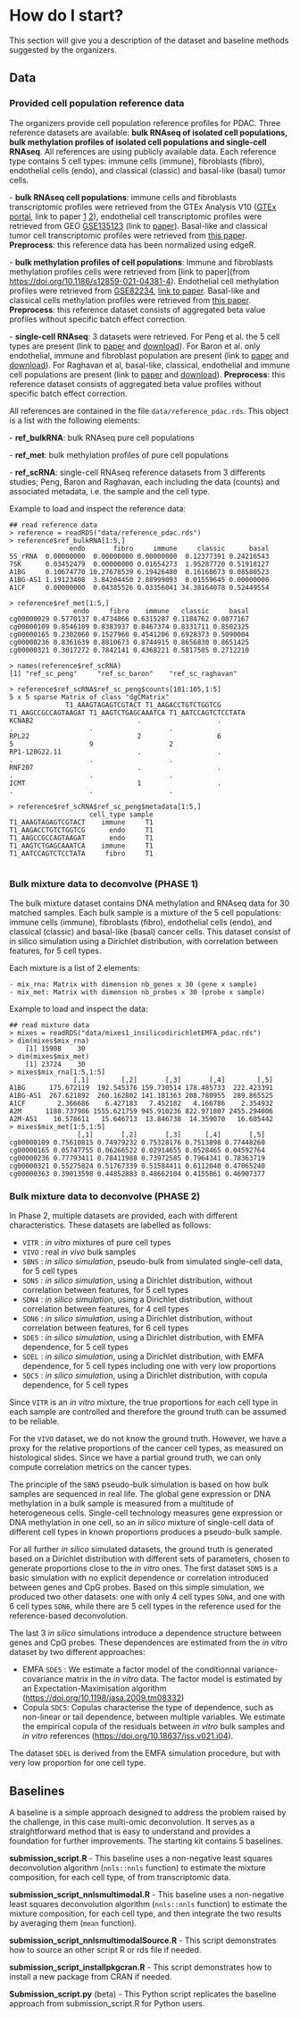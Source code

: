 # How do I start?           
                           

This section will give you a description of the dataset and baseline methods suggested by the organizers.

                           
## Data   


### Provided cell population reference data


The organizers provide cell population reference profiles for PDAC. Three reference datasets are available: **bulk RNAseq of isolated cell populations, bulk methylation profiles of isolated cell populations and single-cell RNAseq**. All references are using publicly available data. Each reference type contains 5 cell types: immune cells (immune), fibroblasts (fibro), endothelial cells (endo), and classical (classic) and basal-like (basal) tumor cells. 

  \- **bulk RNAseq cell populations**:  immune cells and fibroblasts transcriptomic profiles were retrieved from the GTEx Analysis V10 ([GTEx portal](https://www.gtexportal.org/home/downloads/adult-gtex/bulk_tissue_expression), link to paper [1](https://www.liebertpub.com/doi/full/10.1089/bio.2015.0032) [2](https://www.nature.com/articles/ng.2653)), endothelial cell transcriptomic profiles were retrieved from GEO [GSE135123](https://www.ncbi.nlm.nih.gov/geo/query/acc.cgi?acc=GSE135123) (link to [paper](https://pmc.ncbi.nlm.nih.gov/articles/PMC6890669/)). Basal-like and classical tumor cell transcriptomic profiles were retrieved from [this paper](https://pmc.ncbi.nlm.nih.gov/articles/PMC6082139/). **Preprocess**: this reference data has been normalized using edgeR.

  
  \- **bulk methylation profiles of cell populations**: Immune and fibroblasts methylation profiles cells were retrieved from [link to paper](from https://doi.org/10.1186/s12859-021-04381-4). Endothelial cell methylation profiles were retrieved from [GSE82234](https://www.ncbi.nlm.nih.gov/geo/query/acc.cgi?acc=GSE82234), [link to paper](https://pmc.ncbi.nlm.nih.gov/articles/PMC5242294/).
Basal-like and classical cells methylation profiles were retrieved from [this paper](https://pmc.ncbi.nlm.nih.gov/articles/PMC6082139/). **Preprocess**: this reference dataset consists of aggregated beta value profiles without specific batch effect correction.

  \- **single-cell RNAseq**: 3 datasets were retrieved. For Peng et al. the 5 cell types are present (link to [paper](https://www.nature.com/articles/s41422-019-0195-y) and [download](https://ngdc.cncb.ac.cn/gsa/browse/CRA001160)). For Baron et al. only endothelial, immune and fibroblast population are present (link to [paper](https://pmc.ncbi.nlm.nih.gov/articles/PMC5228327/#S26title) and [download](https://www.ncbi.nlm.nih.gov/geo/query/acc.cgi?acc=GSE84133)). For Raghavan et al, basal-like, classical, endothelial and immune cell populations are present (link to [paper](https://www.cell.com/cell/fulltext/S0092-8674(21)01332-5?_returnURL=https%3A%2F%2Flinkinghub.elsevier.com%2Fretrieve%2Fpii%2FS0092867421013325%3Fshowall%3Dtrue) and [download](https://singlecell.broadinstitute.org/single_cell/study/SCP1644/microenvironment-drives-cell-state-plasticity-and-drug-response-in-pancreatic-cancer)). **Preprocess**: this reference dataset consists of aggregated beta value profiles without specific batch effect correction.


All references are contained in the file `data/reference_pdac.rds`. This object is a list with the following elements:

  \- **ref_bulkRNA**: bulk RNAseq pure cell populations
  
  \- **ref_met**: bulk methylation profiles of pure cell populations
  
  \- **ref_scRNA**: single-cell RNAseq reference datasets from 3 differents studies; Peng, Baron and Raghavan, each including the data (counts) and associated metadata, i.e. the sample and the cell type.

Example to load and inspect the reference data:

```       
## read reference data
> reference = readRDS("data/reference_pdac.rds")
> reference$ref_bulkRNA[1:5,]
               endo       fibro     immune     classic      basal
5S_rRNA  0.00000000  0.00000000 0.00000000  0.12377391 0.24216543
7SK      0.03452479  0.00000000 0.01654273  1.95287720 0.51918127
A1BG     0.10674770 10.27678539 6.19426480  0.16168673 0.08580523
A1BG-AS1 1.19123408  3.84204450 2.88999093  0.01559645 0.00000000
A1CF     0.00000000  0.04385526 0.03356041 34.38164078 0.52449554

> reference$ref_met[1:5,]
                endo     fibro    immune   classic     basal
cg00000029 0.5770137 0.4734866 0.6315287 0.1184762 0.0877167
cg00000109 0.8546109 0.8383937 0.8467374 0.8331711 0.8502325
cg00000165 0.2302060 0.1527960 0.4541206 0.6928373 0.5090004
cg00000236 0.8361639 0.8810673 0.8744915 0.8656830 0.8651425
cg00000321 0.3017272 0.7842141 0.4368221 0.5817505 0.2712210

> names(reference$ref_scRNA)
[1] "ref_sc_peng"     "ref_sc_baron"    "ref_sc_raghavan"

> reference$ref_scRNA$ref_sc_peng$counts[101:105,1:5]
5 x 5 sparse Matrix of class "dgCMatrix"
              T1_AAAGTAGAGTCGTACT T1_AAGACCTGTCTGGTCG T1_AAGCCGCCAGTAAGAT T1_AAGTCTGAGCAAATCA T1_AATCCAGTCTCCTATA
KCNAB2                          .                   .                   .                   .                   .
RPL22                           2                   6                   5                   9                   2
RP1-120G22.11                   .                   .                   .                   .                   .
RNF207                          .                   .                   .                   .                   .
ICMT                            1                   .                   .                   .                   .

> reference$ref_scRNA$ref_sc_peng$metadata[1:5,]
                    cell_type sample
T1_AAAGTAGAGTCGTACT    immune     T1
T1_AAGACCTGTCTGGTCG      endo     T1
T1_AAGCCGCCAGTAAGAT      endo     T1
T1_AAGTCTGAGCAAATCA    immune     T1
T1_AATCCAGTCTCCTATA     fibro     T1


```


### Bulk mixture data to deconvolve (PHASE 1)
  
The bulk mixture dataset contains DNA methylation and RNAseq data for 30 matched samples. Each bulk sample is a mixture of the 5 cell populations: immune cells (immune), fibroblasts (fibro), endothelial cells (endo), and classical (classic) and basal-like (basal) cancer cells. This dataset consist of in silico simulation using a Dirichlet distribution, with correlation between features, for 5 cell types.

Each mixture is a list of 2 elements:

```
- mix_rna: Matrix with dimension nb_genes x 30 (gene x sample)
- mix_met: Matrix with dimension nb_probes x 30 (probe x sample)
```

Example to load and inspect the data:
```
## read mixture data
> mixes = readRDS("data/mixes1_insilicodirichletEMFA_pdac.rds")
> dim(mixes$mix_rna)
    [1] 15908    30
> dim(mixes$mix_met)
    [1] 23724    30
> mixes$mix_rna[1:5,1:5]
                [,1]        [,2]       [,3]       [,4]        [,5]
A1BG      175.672119  192.545376 159.730514 178.485733  222.423391
A1BG-AS1  267.621892  260.162802 141.181363 208.780955  289.865525
A1CF        2.366686    6.427183   7.452182   4.166786    2.354932
A2M      1188.737986 1555.621759 945.910236 822.971807 2455.294006
A2M-AS1    16.578611   15.646713  13.846738  14.359070   16.605442
> mixes$mix_met[1:5,1:5]
                 [,1]       [,2]       [,3]      [,4]       [,5]
cg00000109 0.75610815 0.74979232 0.75328176 0.7513898 0.77448260
cg00000165 0.05747755 0.06266522 0.02914655 0.0528465 0.04592764
cg00000236 0.77793411 0.78411988 0.73972585 0.7964341 0.78363719
cg00000321 0.55275824 0.51767339 0.51584411 0.6112040 0.47065240
cg00000363 0.39013598 0.44852883 0.48662104 0.4155861 0.46907377
```


### Bulk mixture data to deconvolve (PHASE 2)

In Phase 2, multiple datasets are provided, each with different characteristics. These datasets are labelled as follows:

- `VITR` : *in vitro* mixtures of pure cell types
- `VIVO` : real *in vivo* bulk samples
- `SBN5` : *in silico simulation*, pseudo-bulk from simulated single-cell data, for 5 cell types
- `SDN5` : *in silico simulation*, using a Dirichlet distribution, without correlation between features, for 5 cell types
- `SDN4` : *in silico simulation*, using a Dirichlet distribution, without correlation between features, for 4 cell types
- `SDN6` : *in silico simulation*, using a Dirichlet distribution, without correlation between features, for 6 cell types
- `SDE5` : *in silico simulation*, using a Dirichlet distribution, with EMFA dependence, for 5 cell types
- `SDEL` : *in silico simulation*, using a Dirichlet distribution, with EMFA dependence, for 5 cell types including one with very low proportions
- `SDC5` : *in silico simulation*, using a Dirichlet distribution, with copula dependence, for 5 cell types

Since `VITR` is an *in vitro* mixture, the true proportions for each cell type in each sample are controlled and therefore the ground truth can be assumed to be reliable.

For the `VIVO` dataset, we do not know the ground truth. However, we have a proxy for the relative proportions of the cancer cell types, as measured on histological slides. Since we have a partial ground truth, we can only compute correlation metrics on the cancer types.

The principle of the `SBN5` pseudo-bulk simulation is based on how bulk samples are sequenced in real life. The global gene expression or DNA methylation in a bulk sample is measured from a multitude of heterogeneous cells. Single-cell technology measures gene expression or DNA methylation in one cell, so an *in silico* mixture of single-cell data of different cell types in known proportions produces a pseudo-bulk sample.

For all further *in silico* simulated datasets, the ground truth is generated based on a Dirichlet distribution with different sets of parameters, chosen to generate proportions close to the *in vitro* ones. The first dataset `SDN5` is a basic simulation with no explicit dependence or correlation introduced between genes and CpG probes. Based on this simple simulation, we produced two other datasets: one with only 4 cell types `SDN4`, and one with 6 cell types `SDN6`, while there are 5 cell types in the reference used for the reference-based deconvolution.

The last 3 *in silico* simulations introduce a dependence structure between genes and CpG probes. These dependences are estimated from the *in vitro* dataset by two different approaches:

- EMFA `SDE5` : We estimate a factor model of the conditionnal variance-covariance matrix in the *in vitro* data. The factor model is estimated by an Expectation-Maximisation algorithm (https://doi.org/10.1198/jasa.2009.tm08332)
- Copula `SDC5`: Copulas characterise the type of dependence, such as non-linear or tail dependence, between multiple variables. We estimate the empirical copula of the residuals between *in vitro* bulk samples and *in vitro* references (https://doi.org/10.18637/jss.v021.i04).

The dataset `SDEL` is derived from the EMFA simulation procedure, but with very low proportion for one cell type.


## Baselines                 

A baseline is a simple approach designed to address the problem raised by the challenge, in this case multi-omic deconvolution. It serves as a straightforward method that is easy to understand and provides a foundation for further improvements.
The starting kit contains 5 baselines.

**submission_script.R** - This baseline uses a non-negative least squares deconvolution algorithm (`nnls::nnls` function) to estimate the mixture composition, for each cell type, of from transcriptomic data.

**submission_script_nnlsmultimodal.R** - This baseline uses a non-negative least squares deconvolution algorithm (`nnls::nnls` function) to estimate the mixture composition, for each cell type, and then integrate the two results by averaging them (`mean` function).

**submission_script_nnlsmultimodalSource.R** - This script demonstrates how to source an other script R or rds file if needed.

**submission_script_installpkgcran.R** - This script demonstrates how to install a new package from CRAN if needed.

**Submission_script.py** (beta) - This Python script replicates the baseline approach from submission_script.R for Python users.  
